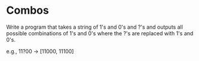 # Combos

Write a program that takes a string of 1's and 0's and ?'s and outputs all possible combinations of 1's and 0's where the ?'s are replaced with 1's and 0's.

e.g.,
11?00 -> [11000, 11100]
